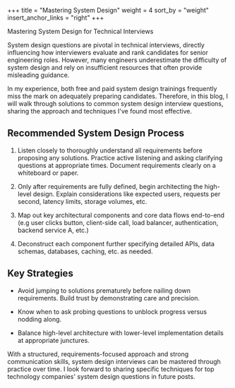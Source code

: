 +++
title = "Mastering System Design"
weight = 4
sort_by = "weight"
insert_anchor_links = "right"
+++

Mastering System Design for Technical Interviews

System design questions are pivotal in technical interviews, directly influencing how interviewers evaluate and rank candidates for senior engineering roles. However, many engineers underestimate the difficulty of system design and rely on insufficient resources that often provide misleading guidance. 

In my experience, both free and paid system design trainings frequently miss the mark on adequately preparing candidates. Therefore, in this blog, I will walk through solutions to common system design interview questions, sharing the approach and techniques I've found most effective.

## Recommended System Design Process

1. Listen closely to thoroughly understand all requirements before proposing any solutions. Practice active listening and asking clarifying questions at appropriate times. Document requirements clearly on a whiteboard or paper. 

2. Only after requirements are fully defined, begin architecting the high-level design. Explain considerations like expected users, requests per second, latency limits, storage volumes, etc.

3. Map out key architectural components and core data flows end-to-end (e.g user clicks button, client-side call, load balancer, authentication, backend service A, etc.)

4. Deconstruct each component further specifying detailed APIs, data schemas, databases, caching, etc. as needed.

## Key Strategies

- Avoid jumping to solutions prematurely before nailing down requirements. Build trust by demonstrating care and precision. 

- Know when to ask probing questions to unblock progress versus nodding along.

- Balance high-level architecture with lower-level implementation details at appropriate junctures.

With a structured, requirements-focused approach and strong communication skills, system design interviews can be mastered through practice over time. I look forward to sharing specific techniques for top technology companies' system design questions in future posts.